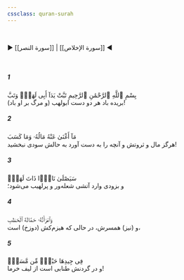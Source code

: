 ```yaml
---
cssclass: quran-surah
---
```

<br>

▶ [[سورة النصر]] | [[سورة الإخلاص]] ◀

<br>

##### 1

<span class="ayah">بِسْمِ ٱللَّهِ ٱلرَّحْمَٰنِ ٱلرَّحِيمِ تَبَّتْ يَدَآ أَبِى لَهَبٍۢ وَتَبَّ</span>
<br><span class="ayah_translation">بریده باد هر دو دست ابولهب (و مرگ بر او باد)!</span>

##### 2

<span class="ayah">مَآ أَغْنَىٰ عَنْهُ مَالُهُۥ وَمَا كَسَبَ</span>
<br><span class="ayah_translation">هرگز مال و ثروتش و آنچه را به دست آورد به حالش سودی نبخشید!</span>

##### 3

<span class="ayah">سَيَصْلَىٰ نَارًۭا ذَاتَ لَهَبٍۢ</span>
<br><span class="ayah_translation">و بزودی وارد آتشی شعله‌ور و پرلهیب می‌شود؛</span>

##### 4

<span class="ayah">وَٱمْرَأَتُهُۥ حَمَّالَةَ ٱلْحَطَبِ</span>
<br><span class="ayah_translation">و (نیز) همسرش، در حالی که هیزم‌کش (دوزخ) است،</span>

##### 5

<span class="ayah">فِى جِيدِهَا حَبْلٌۭ مِّن مَّسَدٍۭ</span>
<br><span class="ayah_translation">و در گردنش طنابی است از لیف خرما!</span>

